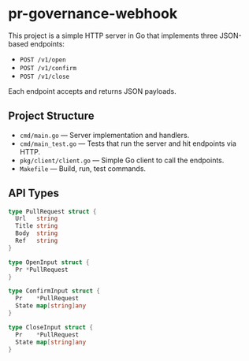 # pr-governance-webhook

This project is a simple HTTP server in Go that implements three JSON-based endpoints:

- `POST /v1/open`
- `POST /v1/confirm`
- `POST /v1/close`

Each endpoint accepts and returns JSON payloads.


## Project Structure

- `cmd/main.go` — Server implementation and handlers.
- `cmd/main_test.go` — Tests that run the server and hit endpoints via HTTP.
- `pkg/client/client.go` — Simple Go client to call the endpoints.
- `Makefile` — Build, run, test commands.

## API Types

```go
type PullRequest struct {
  Url   string
  Title string
  Body  string
  Ref   string
}

type OpenInput struct {
  Pr *PullRequest
}

type ConfirmInput struct {
  Pr    *PullRequest
  State map[string]any
}

type CloseInput struct {
  Pr    *PullRequest
  State map[string]any
}
```